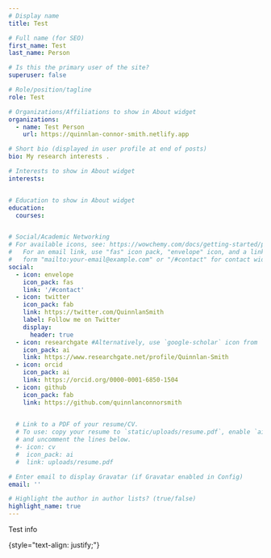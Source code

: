 ```yaml
---
# Display name
title: Test

# Full name (for SEO)
first_name: Test
last_name: Person

# Is this the primary user of the site?
superuser: false

# Role/position/tagline
role: Test

# Organizations/Affiliations to show in About widget
organizations:
  - name: Test Person
    url: https://quinnlan-connor-smith.netlify.app

# Short bio (displayed in user profile at end of posts)
bio: My research interests .

# Interests to show in About widget
interests:


# Education to show in About widget
education:
  courses:


# Social/Academic Networking
# For available icons, see: https://wowchemy.com/docs/getting-started/page-builder/#icons
#   For an email link, use "fas" icon pack, "envelope" icon, and a link in the
#   form "mailto:your-email@example.com" or "/#contact" for contact widget.
social:
  - icon: envelope
    icon_pack: fas
    link: '/#contact'
  - icon: twitter
    icon_pack: fab
    link: https://twitter.com/QuinnlanSmith
    label: Follow me on Twitter
    display:
      header: true
  - icon: researchgate #Alternatively, use `google-scholar` icon from `ai` icon pack
    icon_pack: ai
    link: https://www.researchgate.net/profile/Quinnlan-Smith
  - icon: orcid
    icon_pack: ai
    link: https://orcid.org/0000-0001-6850-1504
  - icon: github
    icon_pack: fab
    link: https://github.com/quinnlanconnorsmith

    
  # Link to a PDF of your resume/CV.
  # To use: copy your resume to `static/uploads/resume.pdf`, enable `ai` icons in `params.yaml`,
  # and uncomment the lines below.
  #- icon: cv
  #  icon_pack: ai
  #  link: uploads/resume.pdf

# Enter email to display Gravatar (if Gravatar enabled in Config)
email: ''

# Highlight the author in author lists? (true/false)
highlight_name: true
---
```


Test info

{style="text-align: justify;"}
